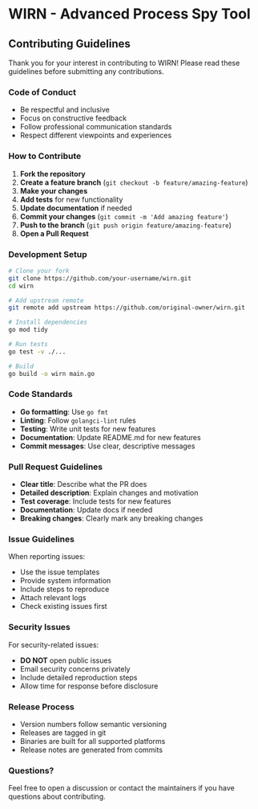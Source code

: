 # WIRN - Advanced Process Spy Tool

## Contributing Guidelines

Thank you for your interest in contributing to WIRN! Please read these guidelines before submitting any contributions.

### Code of Conduct

- Be respectful and inclusive
- Focus on constructive feedback
- Follow professional communication standards
- Respect different viewpoints and experiences

### How to Contribute

1. **Fork the repository**
2. **Create a feature branch** (`git checkout -b feature/amazing-feature`)
3. **Make your changes**
4. **Add tests** for new functionality
5. **Update documentation** if needed
6. **Commit your changes** (`git commit -m 'Add amazing feature'`)
7. **Push to the branch** (`git push origin feature/amazing-feature`)
8. **Open a Pull Request**

### Development Setup

```bash
# Clone your fork
git clone https://github.com/your-username/wirn.git
cd wirn

# Add upstream remote
git remote add upstream https://github.com/original-owner/wirn.git

# Install dependencies
go mod tidy

# Run tests
go test -v ./...

# Build
go build -o wirn main.go
```

### Code Standards

- **Go formatting**: Use `go fmt`
- **Linting**: Follow `golangci-lint` rules
- **Testing**: Write unit tests for new features
- **Documentation**: Update README.md for new features
- **Commit messages**: Use clear, descriptive messages

### Pull Request Guidelines

- **Clear title**: Describe what the PR does
- **Detailed description**: Explain changes and motivation
- **Test coverage**: Include tests for new features
- **Documentation**: Update docs if needed
- **Breaking changes**: Clearly mark any breaking changes

### Issue Guidelines

When reporting issues:
- Use the issue templates
- Provide system information
- Include steps to reproduce
- Attach relevant logs
- Check existing issues first

### Security Issues

For security-related issues:
- **DO NOT** open public issues
- Email security concerns privately
- Include detailed reproduction steps
- Allow time for response before disclosure

### Release Process

- Version numbers follow semantic versioning
- Releases are tagged in git
- Binaries are built for all supported platforms
- Release notes are generated from commits

### Questions?

Feel free to open a discussion or contact the maintainers if you have questions about contributing.

